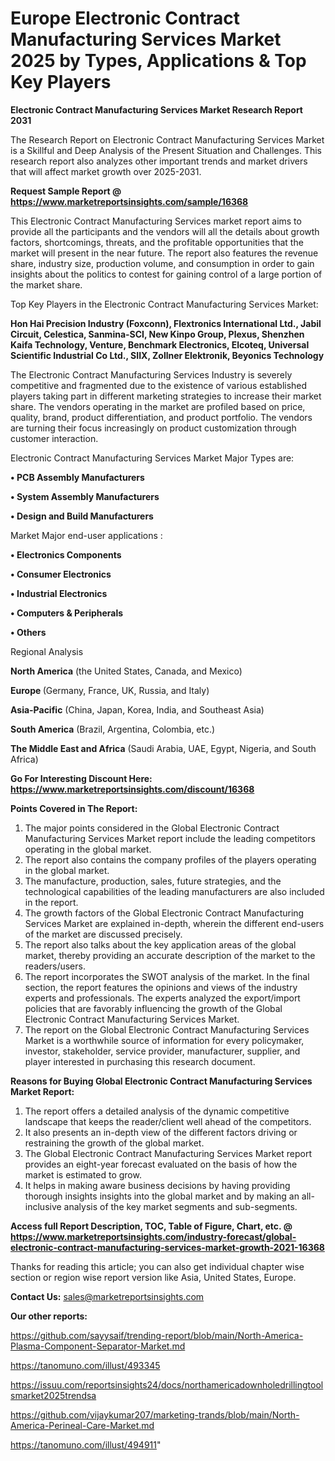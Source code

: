 # Europe Electronic Contract Manufacturing Services Market 2025 by Types, Applications & Top Key Players

<strong>Electronic Contract Manufacturing Services Market Research Report 2031</strong>

The Research Report on Electronic Contract Manufacturing Services Market is a Skillful and Deep Analysis of the Present Situation and Challenges. This research report also analyzes other important trends and market drivers that will affect market growth over 2025-2031.

<strong>Request Sample Report @ <a href=https://www.marketreportsinsights.com/sample/16368>https://www.marketreportsinsights.com/sample/16368</a></strong>

This Electronic Contract Manufacturing Services market report aims to provide all the participants and the vendors will all the details about growth factors, shortcomings, threats, and the profitable opportunities that the market will present in the near future. The report also features the revenue share, industry size, production volume, and consumption in order to gain insights about the politics to contest for gaining control of a large portion of the market share.

Top Key Players in the Electronic Contract Manufacturing Services Market:

<strong>Hon Hai Precision Industry (Foxconn), Flextronics International Ltd., Jabil Circuit, Celestica, Sanmina-SCI, New Kinpo Group, Plexus, Shenzhen Kaifa Technology, Venture, Benchmark Electronics, Elcoteq, Universal Scientific Industrial Co Ltd., SIIX, Zollner Elektronik, Beyonics Technology</strong>

The Electronic Contract Manufacturing Services Industry is severely competitive and fragmented due to the existence of various established players taking part in different marketing strategies to increase their market share. The vendors operating in the market are profiled based on price, quality, brand, product differentiation, and product portfolio. The vendors are turning their focus increasingly on product customization through customer interaction.

Electronic Contract Manufacturing Services Market Major Types are:

<strong>• PCB Assembly Manufacturers

• System Assembly Manufacturers

• Design and Build Manufacturers</strong>

Market Major end-user applications :

<strong>• Electronics Components

• Consumer Electronics

• Industrial Electronics

• Computers & Peripherals

• Others</strong>

Regional Analysis

</u><strong><b>North America</b></strong> (the United States, Canada, and Mexico)

<strong><b>Europe </b></strong>(Germany, France, UK, Russia, and Italy)

<strong><b>Asia-Pacific</b></strong> (China, Japan, Korea, India, and Southeast Asia)

<strong><b>South America</b></strong> (Brazil, Argentina, Colombia, etc.)

<strong><b>The Middle East and Africa</b></strong> (Saudi Arabia, UAE, Egypt, Nigeria, and South Africa)

<strong>Go For Interesting Discount Here: <a href=https://www.marketreportsinsights.com/discount/16368>https://www.marketreportsinsights.com/discount/16368</a></strong>

<strong>Points Covered in The Report:</strong>
<ol>
  <li>The major points considered in the Global Electronic Contract Manufacturing Services Market report include the leading competitors operating in the global market.</li>
  <li>The report also contains the company profiles of the players operating in the global market.</li>
  <li>The manufacture, production, sales, future strategies, and the technological capabilities of the leading manufacturers are also included in the report.</li>
  <li>The growth factors of the Global Electronic Contract Manufacturing Services Market are explained in-depth, wherein the different end-users of the market are discussed precisely.</li>
  <li>The report also talks about the key application areas of the global market, thereby providing an accurate description of the market to the readers/users.</li>
  <li>The report incorporates the SWOT analysis of the market. In the final section, the report features the opinions and views of the industry experts and professionals. The experts analyzed the export/import policies that are favorably influencing the growth of the Global Electronic Contract Manufacturing Services Market.</li>
  <li>The report on the Global Electronic Contract Manufacturing Services Market is a worthwhile source of information for every policymaker, investor, stakeholder, service provider, manufacturer, supplier, and player interested in purchasing this research document.</li>
</ol>
<strong>Reasons for Buying Global Electronic Contract Manufacturing Services Market Report:</strong>

<ol>
  <li>The report offers a detailed analysis of the dynamic competitive landscape that keeps the reader/client well ahead of the competitors.</li>
  <li>It also presents an in-depth view of the different factors driving or restraining the growth of the global market.</li>
  <li>The Global Electronic Contract Manufacturing Services Market report provides an eight-year forecast evaluated on the basis of how the market is estimated to grow.</li>
  <li>It helps in making aware business decisions by having providing thorough insights insights into the global market and by making an all-inclusive analysis of the key market segments and sub-segments.</li>
</ol>
<strong>Access full Report Description, TOC, Table of Figure, Chart, etc. @ <a href=https://www.marketreportsinsights.com/industry-forecast/global-electronic-contract-manufacturing-services-market-growth-2021-16368>https://www.marketreportsinsights.com/industry-forecast/global-electronic-contract-manufacturing-services-market-growth-2021-16368</a></strong>


Thanks for reading this article; you can also get individual chapter wise section or region wise report version like Asia, United States, Europe.

<strong>Contact Us:</strong>
sales@marketreportsinsights.com

<strong>Our other reports:</strong>

<a href=https://github.com/sayysaif/trending-report/blob/main/North-America-Plasma-Component-Separator-Market.md>https://github.com/sayysaif/trending-report/blob/main/North-America-Plasma-Component-Separator-Market.md</a>

<a href=https://tanomuno.com/illust/493345>https://tanomuno.com/illust/493345</a>

<a href=https://issuu.com/reportsinsights24/docs/northamericadownholedrillingtoolsmarket2025trendsa>https://issuu.com/reportsinsights24/docs/northamericadownholedrillingtoolsmarket2025trendsa</a>

<a href=https://github.com/vijaykumar207/marketing-trands/blob/main/North-America-Perineal-Care-Market.md>https://github.com/vijaykumar207/marketing-trands/blob/main/North-America-Perineal-Care-Market.md</a>

<a href=https://tanomuno.com/illust/494911>https://tanomuno.com/illust/494911</a>"
